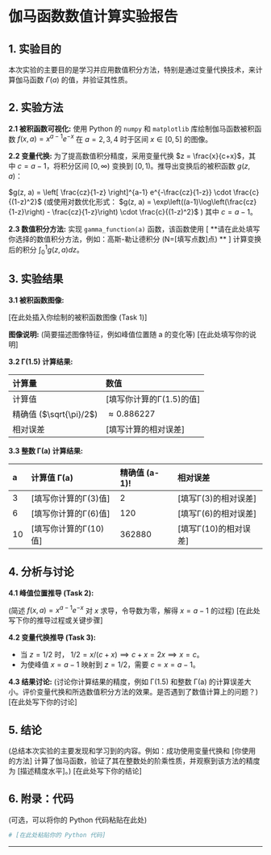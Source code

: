 # 伽马函数数值计算实验报告


## 1. 实验目的

本次实验的主要目的是学习并应用数值积分方法，特别是通过变量代换技术，来计算伽马函数 $\Gamma(a)$ 的值，并验证其性质。

## 2. 实验方法

**2.1 被积函数可视化:**
使用 Python 的 `numpy` 和 `matplotlib` 库绘制伽马函数被积函数 $f(x, a) = x^{a-1} e^{-x}$ 在 $a=2, 3, 4$ 时于区间 $x \in [0, 5]$ 的图像。

**2.2 变量代换:**
为了提高数值积分精度，采用变量代换 $z = \frac{x}{c+x}$，其中 $c=a-1$，将积分区间 $[0, \infty)$ 变换到 $[0, 1)$。推导出变换后的被积函数 $g(z, a)$：

$g(z, a) = \left[ \frac{cz}{1-z} \right]^{a-1} e^{-\frac{cz}{1-z}} \cdot \frac{c}{(1-z)^2}$
(或使用对数优化形式： $g(z, a) = \exp\left((a-1)\log\left(\frac{cz}{1-z}\right) - \frac{cz}{1-z}\right) \cdot \frac{c}{(1-z)^2}$ )
其中 $c=a-1$。

**2.3 数值积分方法:**
实现 `gamma_function(a)` 函数，该函数使用 [ **请在此处填写你选择的数值积分方法，例如：高斯-勒让德积分 (N=[填写点数]点) ** ] 计算变换后的积分 $\int_0^1 g(z, a) dz$。

## 3. 实验结果

**3.1 被积函数图像:**

[在此处插入你绘制的被积函数图像 (Task 1)]

**图像说明:** (简要描述图像特征，例如峰值位置随 a 的变化等)
[在此处填写你的说明]

**3.2 Γ(1.5) 计算结果:**

| 计算量        | 数值                     |
| :------------ | :----------------------- |
| 计算值        | [填写你计算的Γ(1.5)的值] |
| 精确值 ($\sqrt{\pi}/2$) | $\approx 0.886227$       |
| 相对误差      | [填写计算的相对误差]     |

**3.3 整数 Γ(a) 计算结果:**

| a   | 计算值 Γ(a)          | 精确值 (a-1)! | 相对误差             |
| :-- | :------------------- | :------------ | :------------------- |
| 3   | [填写你计算的Γ(3)值] | 2             | [填写Γ(3)的相对误差] |
| 6   | [填写你计算的Γ(6)值] | 120           | [填写Γ(6)的相对误差] |
| 10  | [填写你计算的Γ(10)值]| 362880        | [填写Γ(10)的相对误差]|

## 4. 分析与讨论

**4.1 峰值位置推导 (Task 2):**

(简述 $f(x, a) = x^{a-1} e^{-x}$ 对 $x$ 求导，令导数为零，解得 $x=a-1$ 的过程)
[在此处写下你的推导过程或关键步骤]

**4.2 变量代换推导 (Task 3):**

*   当 $z=1/2$ 时， $1/2 = x/(c+x) \implies c+x = 2x \implies x=c$。
*   为使峰值 $x=a-1$ 映射到 $z=1/2$，需要 $c=x=a-1$。

**4.3 结果讨论:**
(讨论你计算结果的精度，例如 Γ(1.5) 和整数 Γ(a) 的计算误差大小。评价变量代换和所选数值积分方法的效果。是否遇到了数值计算上的问题？)
[在此处写下你的讨论]

## 5. 结论

(总结本次实验的主要发现和学习到的内容。例如：成功使用变量代换和 [你使用的方法] 计算了伽马函数，验证了其在整数处的阶乘性质，并观察到该方法的精度为 [描述精度水平]。)
[在此处写下你的结论]

## 6. 附录：代码

(可选，可以将你的 Python 代码粘贴在此处)

```python
# [在此处粘贴你的 Python 代码]
```

---